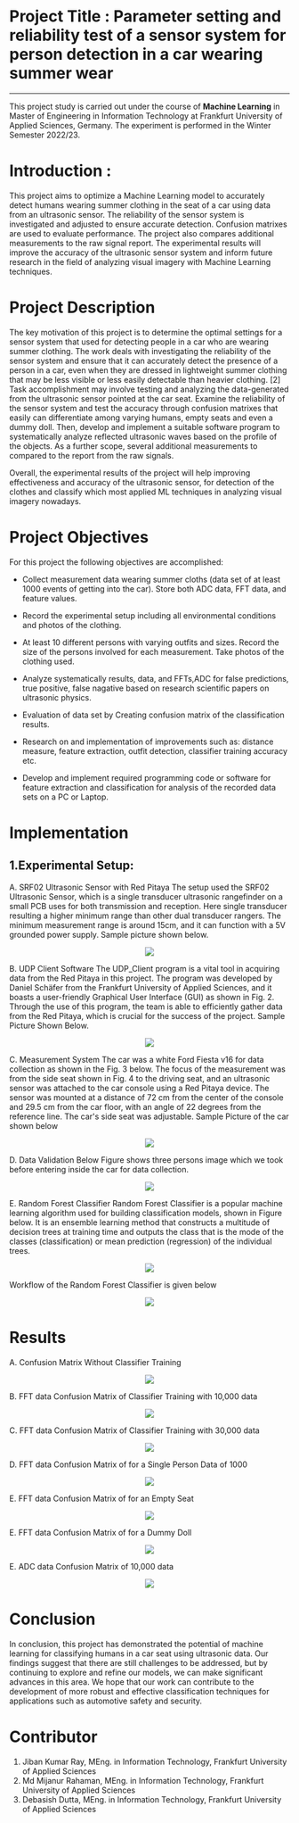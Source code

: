 # Project Title : Parameter setting and reliability test of a sensor system for person detection in a car wearing summer wear
-----------------------------------------------------------------------------------------------------------------------------
This project study is carried out under the course of **Machine Learning** in Master of Engineering in Information Technology at Frankfurt University of Applied Sciences, Germany. The experiment is performed in the Winter Semester 2022/23.

# Introduction : 

This project aims to optimize a Machine Learning model to accurately detect humans wearing summer clothing in the seat of a car using data from an ultrasonic sensor. The reliability of the sensor system is investigated and adjusted to ensure accurate detection. Confusion matrixes are used to evaluate performance. The project also compares additional measurements to the raw signal report. The experimental results will improve the accuracy of the ultrasonic sensor system and inform future research in the field of analyzing visual imagery with Machine Learning techniques.

**Project Description**
========================

The key motivation of this project is to determine the optimal settings for a sensor system that used for detecting people in a car who are wearing summer clothing. The work deals with investigating the reliability of the sensor system and ensure that it can accurately detect the presence of a person in a car, even when they are dressed in lightweight summer clothing that may be less visible or less easily detectable than heavier clothing. [2] Task accomplishment may involve testing and analyzing the data-generated from the ultrasonic sensor pointed at the car seat. Examine the reliability of the sensor system and test the accuracy through confusion matrixes that easily can differentiate among varying humans, empty seats and even a dummy doll. Then, develop and implement a suitable software program to systematically analyze reflected ultrasonic waves based on the profile of the objects. As a further scope, several additional measurements to compared to the report from the raw signals.

Overall, the experimental results of the project will help improving effectiveness and accuracy of the ultrasonic sensor, for detection of the clothes and classify which most applied ML techniques in analyzing visual imagery nowadays.


**Project Objectives**
========================

For this project the following objectives are accomplished:

-	 Collect measurement data wearing summer cloths (data set of at least 1000 events of getting into the car). Store both ADC data, FFT data, and feature values.

-	 Record the experimental setup including all environmental conditions and photos of the clothing.

-	 At least 10 different persons with varying outfits and sizes. Record the size of the persons involved for each measurement. Take photos of the clothing used.

-  Analyze systematically results, data, and FFTs,ADC for false predictions, true positive, false nagative based on research scientific papers on ultrasonic physics.

-	 Evaluation of data set by Creating confusion matrix of the classification results.

-	 Research on and implementation of improvements such as: distance measure, feature extraction, outfit detection, classifier training accuracy etc.

-   Develop and implement required programming code or software for feature extraction and classification for analysis of the recorded data sets on a PC or Laptop.


**Implementation**
==================

1.Experimental Setup:
--------------------------------
A.	SRF02 Ultrasonic Sensor with Red Pitaya
The setup used the SRF02 Ultrasonic Sensor, which is a single transducer ultrasonic rangefinder on a small PCB uses for both transmission and reception. Here single transducer resulting a higher minimum range than other dual transducer rangers. The minimum measurement range is around 15cm, and it can function with a 5V grounded power supply. Sample picture shown below.

<p align="center"><img src="https://user-images.githubusercontent.com/74227867/229152556-8a63117c-9546-4423-a55e-53e52e278c9c.png"></p>

B.	UDP Client Software
The UDP_Client program is a vital tool in acquiring data from the Red Pitaya in this project. The program was developed by Daniel Schäfer from the Frankfurt University of Applied Sciences, and it boasts a user-friendly Graphical User Interface (GUI) as shown in Fig. 2. Through the use of this program, the team is able to efficiently gather data from the Red Pitaya, which is crucial for the success of the project. Sample Picture Shown Below.

<p align="center"><img src="https://user-images.githubusercontent.com/74227867/229152785-e6728c95-6209-439c-9221-49b3015abd46.png"></p>

C.	Measurement System
The car was a white Ford Fiesta v16 for data collection as shown in the Fig. 3 below. The focus of the measurement was from the side seat shown in Fig. 4 to the driving seat, and an ultrasonic sensor was attached to the car console using a Red Pitaya device. The sensor was mounted at a distance of 72 cm from the center of the console and 29.5 cm from the car floor, with an angle of 22 degrees from the reference line. The car's side seat was adjustable. Sample Picture of the car shown below

<p align="center"><img src="https://user-images.githubusercontent.com/74227867/229152982-adbaf259-fb8e-4387-980c-95552fa576a8.png"></p>

D.	Data Validation
Below Figure shows three persons image which we took before entering inside the car for data collection.

<p align="center"><img src="https://user-images.githubusercontent.com/74227867/229153313-f2cab58f-546a-41fd-a786-183efc5c0452.png"></p>

E.	Random Forest Classifier
Random Forest Classifier is a popular machine learning algorithm used for building classification models, shown in Figure below. It is an ensemble learning method that constructs a multitude of decision trees at training time and outputs the class that is the mode of the classes (classification) or mean prediction (regression) of the individual trees.

<p align="center"><img src="https://user-images.githubusercontent.com/74227867/229153547-10233b19-6f05-4682-a0dd-7e3d863758fe.png"></p>

Workflow of the Random Forest Classifier is given below

<p align="center"><img src="https://user-images.githubusercontent.com/74227867/229153609-a0cd22fa-960c-4dc8-99b2-0d249eb24190.png"></p>


**Results**
==============

A.	Confusion Matrix Without Classifier Training

<p align="center"><img src="https://user-images.githubusercontent.com/74227867/229154075-4eba4984-b66b-4932-ba21-ca2dcf1be0ab.png"></p>

B.	FFT data Confusion Matrix of Classifier Training with 10,000 data

<p align="center"><img src="https://user-images.githubusercontent.com/74227867/229154435-ebbcdf8a-0915-4510-b43f-fae6aaf610a1.png"></p>

C.  FFT data Confusion Matrix of Classifier Training with 30,000 data

<p align="center"><img src="https://user-images.githubusercontent.com/74227867/229154563-5b4089b1-7d2c-4ea7-8091-e215c90f5164.png"></p>

D.  FFT data Confusion Matrix of for a Single Person Data of 1000

<p align="center"><img src="https://user-images.githubusercontent.com/74227867/229154683-fbe06e14-be81-4d22-b8e2-580d20f58439.png"></p>

E.  FFT data Confusion Matrix of for an Empty Seat

<p align="center"><img src="https://user-images.githubusercontent.com/74227867/229154844-43eae168-4b1c-4d7a-a448-c3601944c765.png"></p>

E.  FFT data Confusion Matrix of for a Dummy Doll

<p align="center"><img src="https://user-images.githubusercontent.com/74227867/229155069-d3d52d76-f721-4e39-b6d4-013fa99d12e1.png"></p>

E.  ADC data Confusion Matrix of 10,000 data

<p align="center"><img src="https://user-images.githubusercontent.com/74227867/229155183-d301f8e0-93c7-4a7a-9524-403b617ed4de.png"></p>

**Conclusion**
==============

In conclusion, this project has demonstrated the potential of machine learning for classifying humans in a car seat using ultrasonic data. Our findings suggest that there are still challenges to be addressed, but by continuing to explore and refine our models, we can make significant advances in this area. We hope that our work can contribute to the development of more robust and effective classification techniques for applications such as automotive safety and security.


**Contributor**
===============
1. Jiban Kumar  Ray, MEng. in Information Technology, Frankfurt University of Applied Sciences
2. Md Mijanur Rahaman, MEng. in Information Technology, Frankfurt University of Applied Sciences
3. Debasish Dutta, MEng. in Information Technology, Frankfurt University of Applied Sciences
